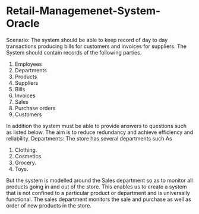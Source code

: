 # Retail-Managemenet-System-Oracle
Scenario:
The system should be able to keep record of day to day transactions producing bills for customers and invoices for suppliers. 
The System should contain records of the following parties.
1)	Employees
2)	Departments 
3)	Products
4)	Suppliers
5)	Bills
6)	Invoices
7)	Sales
8)	Purchase orders
9)	Customers 

In addition the system must be able to provide answers to questions such as listed below. The aim is to reduce redundancy and achieve efficiency and reliability.
Departments:
The store has several departments such As 
1)	Clothing.
2)	Cosmetics.
3)	Grocery.
4)	Toys.

But the system is modelled around the Sales department so as to monitor all products going in and out of the store. This enables us to create a system that is not confined to a particular product or department and is universally functional. The sales department monitors the sale and purchase as well as order of new products in the store.
